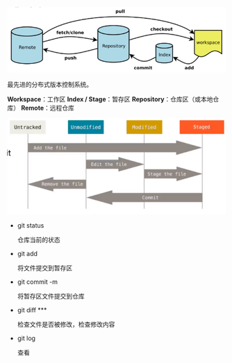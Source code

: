 ![1578901025469](0_image/git.png)

最先进的分布式版本控制系统。

**Workspace**：工作区
**Index / Stage**：暂存区
**Repository**：仓库区（或本地仓库）
**Remote**：远程仓库

![1578902035452](0_image/git_status.png)

- git status

  仓库当前的状态

- git add

  将文件提交到暂存区

- git commit -m

  将暂存区文件提交到仓库

- git diff ***

  检查文件是否被修改，检查修改内容

- git log

  查看